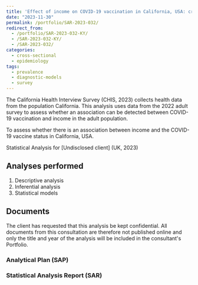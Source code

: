 ```yaml
---
title: 'Effect of income on COVID-19 vaccination in California, USA: cross-sectional weighted survey'
date: "2023-11-30"
permalink: /portfolio/SAR-2023-032/
redirect_from:
  - /portfolio/SAR-2023-032-KY/
  - /SAR-2023-032-KY/
  - /SAR-2023-032/
categories:
  - cross-sectional
  - epidemiology
tags:
  - prevalence
  - diagnostic-models
  - survey
---
```


The California Health Interview Survey (CHIS, 2023) collects health data from the population California.
This analysis uses data from the 2022 adult survey to assess whether an association can be detected between COVID-19 vaccination and income in the adult population.

To assess whether there is an association between income and the COVID-19 vaccine status in California, USA.

Statistical Analysis for [Undisclosed client] (UK, 2023)
<!-- Technical Report for [Undisclosed client] (UK, 2023) -->

## Analyses performed

1. Descriptive analysis
1. Inferential analysis
1. Statistical models

## Documents

<!-- The client has requested that this analysis be kept confidential until a future date, determined by the client. -->
<!-- All documents from this consultation are therefore not published online and only the title and year of the analysis will be included in the consultant's Portfolio. -->
<!-- After the agreed date is reached, the documents will be released. -->

The client has requested that this analysis be kept confidential.
All documents from this consultation are therefore not published online and only the title and year of the analysis will be included in the consultant's Portfolio.

### Analytical Plan (SAP)

<!-- - [PDF][sap] -->

### Statistical Analysis Report (SAR)

<!-- - [PDF][sar] -->

<!-- ## Associated analyses -->

<!-- This analysis is part of a larger project and is supported by other analyses, linked below. -->

<!-- **[assoc_title]** -->

<!-- <[assoc_link]> -->

<!-- --- -->

<!-- [sap]: /files/SAP-2023-032-KY-v01.pdf -->
<!-- [sar]: /files/SAR-2023-032-KY-v01.pdf -->
